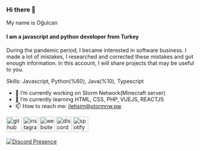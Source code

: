 ### Hi there 👋
My name is Oğulcan
#### I am a javascript and python developer from Turkey

During the pandemic period, I became interested in software business. I made a lot of mistakes, I researched and corrected these mistakes and got enough information. In this account, I will share projects that may be useful to you.

Skills: Javascript, Python(%60), Java(%10), Typescript

- 🔭 I’m currently working on Storm Network(Minecraft server) 
- 🌱 I’m currently learning HTML, CSS, PHP, VUEJS, REACTJS 
- 📫 How to reach me: iletisim@stormnw.pw 


[<img src='https://cdn.jsdelivr.net/npm/simple-icons@3.0.1/icons/github.svg' alt='github' height='40'>](https://github.com/https://github.com/Axioma04) 
[<img src='https://cdn.jsdelivr.net/npm/simple-icons@3.0.1/icons/instagram.svg' alt='instagram' height='40'>](https://www.instagram.com/https://www.instagram.com/ogulcanztrk//)  [<img src='https://cdn.jsdelivr.net/npm/simple-icons@3.0.1/icons/icloud.svg' alt='website' height='40'>](https://stormnw.pw)
[<img src='https://cdn.jsdelivr.net/npm/simple-icons@3.0.1/icons/discord.svg' alt='discord' height='40'>](https://discord.com/users/418081929980674070) 
[<img src='https://cdn.jsdelivr.net/npm/simple-icons@3.0.1/icons/spotify.svg' alt='spotify' height='40'>](https://open.spotify.com/user/31kayuocslfqyumyc6szzc4do6p4?si=60061c7680ee4da5)  

 
[![Discord Presence](https://lanyard.cnrad.dev/api/418081929980674070?borderRadius=25px&bg=#282a36)](https://discord.com/users/418081929980674070)
